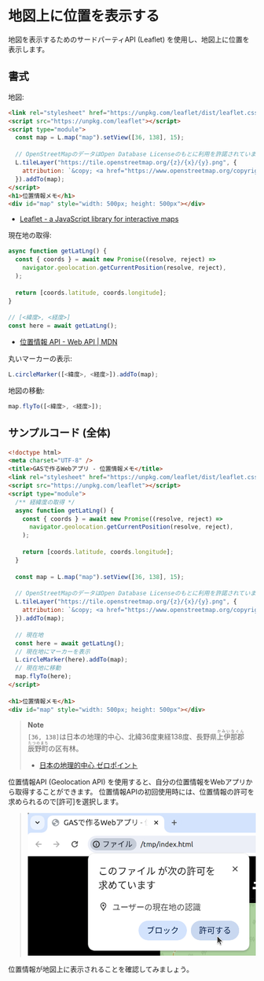 # 地図上に位置を表示する

地図を表示するためのサードパーティAPI (Leaflet) を使用し、地図上に位置を表示します。

## 書式

地図:

```html
<link rel="stylesheet" href="https://unpkg.com/leaflet/dist/leaflet.css" />
<script src="https://unpkg.com/leaflet"></script>
<script type="module">
  const map = L.map("map").setView([36, 138], 15);

  // OpenStreetMapのデータはOpen Database Licenseのもとに利用を許諾されています。
  L.tileLayer("https://tile.openstreetmap.org/{z}/{x}/{y}.png", {
    attribution: `&copy; <a href="https://www.openstreetmap.org/copyright">OpenStreetMap</a> contributors`,
  }).addTo(map);
</script>
<h1>位置情報メモ</h1>
<div id="map" style="width: 500px; height: 500px"></div>
```

- [Leaflet - a JavaScript library for interactive maps](https://leafletjs.com/)

現在地の取得:

```js
async function getLatLng() {
  const { coords } = await new Promise((resolve, reject) =>
    navigator.geolocation.getCurrentPosition(resolve, reject),
  );

  return [coords.latitude, coords.longitude];
}

// [<緯度>, <経度>]
const here = await getLatLng();
```

- [位置情報 API - Web API | MDN](https://developer.mozilla.org/ja/docs/Web/API/Geolocation_API)

丸いマーカーの表示:

```js
L.circleMarker([<緯度>, <経度>]).addTo(map);
```

地図の移動:

```js
map.flyTo([<緯度>, <経度>]);
```

## サンプルコード (全体)

```html
<!doctype html>
<meta charset="UTF-8" />
<title>GASで作るWebアプリ - 位置情報メモ</title>
<link rel="stylesheet" href="https://unpkg.com/leaflet/dist/leaflet.css" />
<script src="https://unpkg.com/leaflet"></script>
<script type="module">
  /** 経緯度の取得 */
  async function getLatLng() {
    const { coords } = await new Promise((resolve, reject) =>
      navigator.geolocation.getCurrentPosition(resolve, reject),
    );

    return [coords.latitude, coords.longitude];
  }

  const map = L.map("map").setView([36, 138], 15);

  // OpenStreetMapのデータはOpen Database Licenseのもとに利用を許諾されています。
  L.tileLayer("https://tile.openstreetmap.org/{z}/{x}/{y}.png", {
    attribution: `&copy; <a href="https://www.openstreetmap.org/copyright">OpenStreetMap</a> contributors`,
  }).addTo(map);

  // 現在地
  const here = await getLatLng();
  // 現在地にマーカーを表示
  L.circleMarker(here).addTo(map);
  // 現在地に移動
  map.flyTo(here);
</script>

<h1>位置情報メモ</h1>
<div id="map" style="width: 500px; height: 500px"></div>
```

> **Note**\
> `[36, 138]`は日本の地理的中心、北緯36度東経138度、長野県<ruby>上伊那郡<rt>かみいなぐん</rt></ruby><ruby>辰野町<rt>たつのまち</rt></ruby>の区有林。
>
> - [日本の地理的中心 ゼロポイント](https://www.town.tatsuno.lg.jp/gyosei/soshiki/sangyoshinkoka/kankosite/4/7/1175.html)

位置情報API (Geolocation API) を使用すると、自分の位置情報をWebアプリから取得することができます。
位置情報APIの初回使用時には、位置情報の許可を求められるので[許可]を選択します。

> ![](grant-permission-for-geolocation.png)

位置情報が地図上に表示されることを確認してみましょう。
